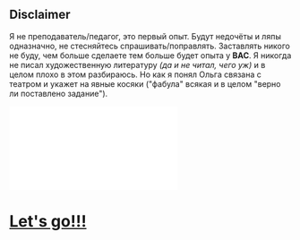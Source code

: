 

## Disclaimer

Я не преподаватель/педагог, это первый опыт. Будут недочёты и ляпы одназначно, не стесняйтесь спрашивать/поправлять.
Заставлять никого не буду, чем больше сделаете тем больше будет опыта у **ВАС**.
Я никогда не писал художественную литературу *(да и не читал, чего уж)* и в целом плохо в этом разбираюсь. Но как я понял Ольга связана с театром и укажет на явные косяки ("фабула" всякая и в целом "верно ли поставлено задание").


![Рекомендации по английскому языку](Рекомендации%20по%20английскому%20языку.md)


# [Let's go!!!](START.md)


